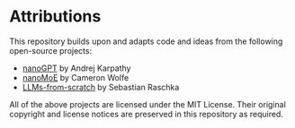 # Attributions

This repository builds upon and adapts code and ideas from the following open-source projects:

- [nanoGPT](https://github.com/karpathy/nanoGPT) by Andrej Karpathy  
- [nanoMoE](https://github.com/wolfecameron/nanoMoE) by Cameron Wolfe  
- [LLMs-from-scratch](https://github.com/rasbt/LLMs-from-scratch) by Sebastian Raschka  

All of the above projects are licensed under the MIT License. Their original copyright
and license notices are preserved in this repository as required.
